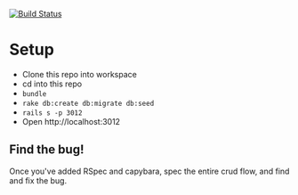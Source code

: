 [![Build Status](https://travis-ci.org/nbacci/Capybara-setup.svg)](https://travis-ci.org/nbacci/Capybara-setup)

# Setup

* Clone this repo into workspace
* cd into this repo
* `bundle`
* `rake db:create db:migrate db:seed`
* `rails s -p 3012`
* Open http://localhost:3012

## Find the bug!

Once you've added RSpec and capybara, spec the entire crud flow, and find and fix the bug.
